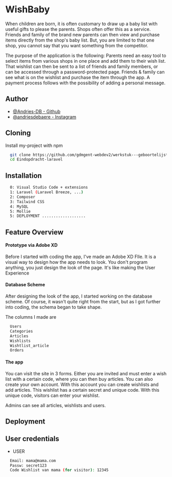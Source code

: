 
# WishBaby

When children are born, it is often customary to draw up a baby list with useful gifts to please the parents.
Shops often offer this as a service.
Friends and family of the brand new parents can then view and purchase items directly from the shop's baby list.
But, you are limited to that one shop, you cannot say that you want something from the competitor.

The purpose of the application is the following:
Parents need an easy tool to select items from various shops in one place and add them to their wish list.
That wishlist can then be sent to a list of friends and family members,
or can be accessed through a password-protected page.
Friends & family can see what is on the wishlist and purchase the item through the app.
A payment process follows with the possibility of adding a personal message.


## Author

- [@Andries-DB - Github](https://github.com/Andries-DB)
- [@andriesdebaere - Instagram](https://www.instagram.com/andriesdebaere/?hl=nl)


## Cloning

Install my-project with npm

```bash
  git clone https://github.com/gdmgent-webdev2/werkstuk---geboortelijst-Andries-DB
  cd Eindopdracht-laravel
```
    
## Installation

```bash
  0: Visual Studio Code + extensions
  1: Laravel (Laravel Breeze, ...)
  2: Composer
  3: Tailwind CSS
  4: MySQL
  5: Mollie
  5: DEPLOYMENT ...................
```
    
## Feature Overview

#### Prototype via Adobe XD
Before I started with coding the app, I've made an Adobe XD FIle. 
It is a visual way to design how the app needs to look.
You don't program anything, you just design the look of the page.
It's like making the User Experience

#### Database Scheme
After designing the look of the app, I started working on the database scheme. 
Of course, it wasn't quite right from the start, but as I got further into 
coding, the schema began to take shape.

The columns I made are 

```bash
  Users
  Categories
  Articles
  Wishlists
  Wishtlist_article
  Orders
```

#### The app

You can visit the site in 3 forms. Either you are invited and must enter a wish list with a certain code, where you can then buy articles. You can also create your own account. With this account you can create wishlists and add articles. This wishlist has a certain secret and unique code. With this unique code, visitors can enter your wishlist.

Admins can see all articles, wishlists and users.
## Deployment


## User credentials

- USER
```bash
  Email: mama@mama.com
  Passw: secret123
  Code Wishlist van mama (for visitor): 12345
```
